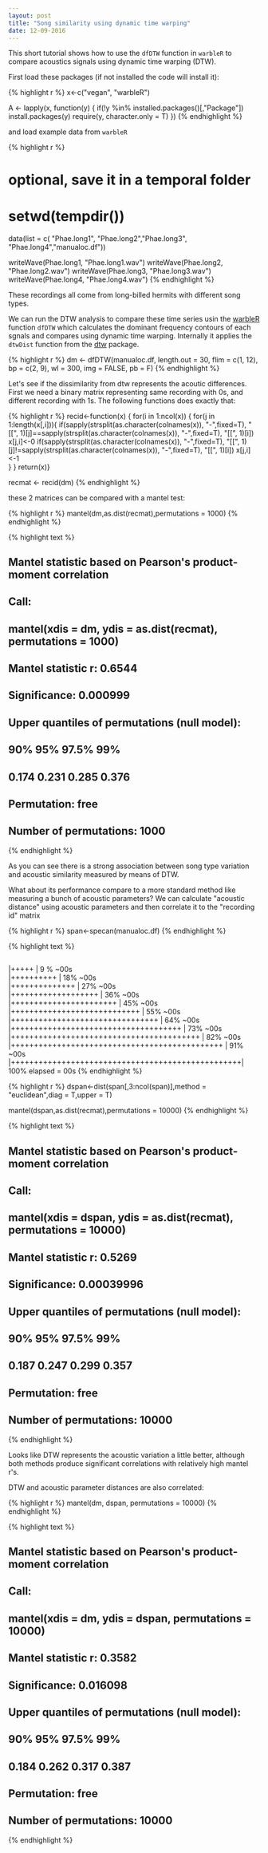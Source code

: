 ```yaml
---
layout: post
title: "Song similarity using dynamic time warping"
date: 12-09-2016
---
```


This short tutorial shows how to use the `dfDTW` function in `warbleR` to compare acoustics signals using dynamic time warping (DTW).

First load these packages (if not installed the code will install it):

{% highlight r %}
x<-c("vegan", "warbleR")

A <- lapply(x, function(y) {
  if(!y %in% installed.packages()[,"Package"])  install.packages(y)
require(y, character.only = T)
  })
{% endhighlight %}

and load example data from `warbleR`


{% highlight r %}
# optional, save it in a temporal folder
# setwd(tempdir())
 
data(list = c( "Phae.long1", "Phae.long2","Phae.long3", "Phae.long4","manualoc.df"))

writeWave(Phae.long1, "Phae.long1.wav")
writeWave(Phae.long2, "Phae.long2.wav")
writeWave(Phae.long3, "Phae.long3.wav") 
writeWave(Phae.long4, "Phae.long4.wav")
{% endhighlight %}

These recordings all come from long-billed hermits with different song types.

We can run the DTW analysis to compare these time series usin the [warbleR](https://cran.r-project.org/package=warbleR) function `dfDTW` which calculates the dominant frequency contours of each sgnals and compares using dynamic time warping. Internally it applies the `dtwDist` function from the [dtw](https://cran.r-project.org/package=dtw) package.


{% highlight r %}
dm <- dfDTW(manualoc.df, length.out = 30, flim = c(1, 12), bp = c(2, 9), wl = 300, img = FALSE, pb = F)
{% endhighlight %}


Let's see if the dissimilarity from dtw represents the acoutic differences. First we need a binary matrix representing same recording with 0s, and different recording with 1s. The following functions does exactly that:


{% highlight r %}
recid<-function(x) {
  for(i in 1:ncol(x))
  {
    for(j in 1:length(x[,i])){
      if(sapply(strsplit(as.character(colnames(x)), "-",fixed=T), "[[", 1)[j]==sapply(strsplit(as.character(colnames(x)), "-",fixed=T), "[[", 1)[i]) x[j,i]<-0
      if(sapply(strsplit(as.character(colnames(x)), "-",fixed=T), "[[", 1)[j]!=sapply(strsplit(as.character(colnames(x)), "-",fixed=T), "[[", 1)[i]) x[j,i]<-1      
    }
  }
  return(x)}

recmat <- recid(dm)
{% endhighlight %}

these 2 matrices can be compared with a mantel test:


{% highlight r %}
mantel(dm,as.dist(recmat),permutations = 1000)
{% endhighlight %}



{% highlight text %}
## 
## Mantel statistic based on Pearson's product-moment correlation 
## 
## Call:
## mantel(xdis = dm, ydis = as.dist(recmat), permutations = 1000) 
## 
## Mantel statistic r: 0.6544 
##       Significance: 0.000999 
## 
## Upper quantiles of permutations (null model):
##   90%   95% 97.5%   99% 
## 0.174 0.231 0.285 0.376 
## Permutation: free
## Number of permutations: 1000
{% endhighlight %}

As you can see there is a strong association between song type variation and acoustic similarity measured by means of DTW.

What about its performance compare to a more standard method like measuring a bunch of acoustic parameters? 
We can calculate "acoustic distance" using acoustic parameters and then correlate it to the "recording id" matrix


{% highlight r %}
span<-specan(manualoc.df)
{% endhighlight %}



{% highlight text %}
## 
   |+++++                                             | 9 % ~00s          
   |++++++++++                                        | 18% ~00s          
   |++++++++++++++                                    | 27% ~00s          
   |+++++++++++++++++++                               | 36% ~00s          
   |+++++++++++++++++++++++                           | 45% ~00s          
   |++++++++++++++++++++++++++++                      | 55% ~00s          
   |++++++++++++++++++++++++++++++++                  | 64% ~00s          
   |+++++++++++++++++++++++++++++++++++++             | 73% ~00s          
   |+++++++++++++++++++++++++++++++++++++++++         | 82% ~00s          
   |++++++++++++++++++++++++++++++++++++++++++++++    | 91% ~00s          
   |++++++++++++++++++++++++++++++++++++++++++++++++++| 100% elapsed = 00s
{% endhighlight %}



{% highlight r %}
dspan<-dist(span[,3:ncol(span)],method = "euclidean",diag = T,upper = T)

mantel(dspan,as.dist(recmat),permutations = 10000)
{% endhighlight %}



{% highlight text %}
## 
## Mantel statistic based on Pearson's product-moment correlation 
## 
## Call:
## mantel(xdis = dspan, ydis = as.dist(recmat), permutations = 10000) 
## 
## Mantel statistic r: 0.5269 
##       Significance: 0.00039996 
## 
## Upper quantiles of permutations (null model):
##   90%   95% 97.5%   99% 
## 0.187 0.247 0.299 0.357 
## Permutation: free
## Number of permutations: 10000
{% endhighlight %}

Looks like DTW represents the acoustic variation a little better, although both methods produce significant correlations with relatively high  mantel r's.


DTW and acoustic parameter distances are also correlated:

{% highlight r %}
mantel(dm, dspan, permutations = 10000)
{% endhighlight %}



{% highlight text %}
## 
## Mantel statistic based on Pearson's product-moment correlation 
## 
## Call:
## mantel(xdis = dm, ydis = dspan, permutations = 10000) 
## 
## Mantel statistic r: 0.3582 
##       Significance: 0.016098 
## 
## Upper quantiles of permutations (null model):
##   90%   95% 97.5%   99% 
## 0.184 0.262 0.317 0.387 
## Permutation: free
## Number of permutations: 10000
{% endhighlight %}

